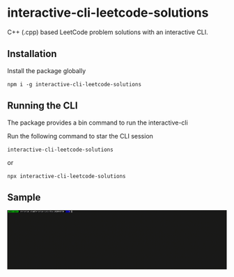 # interactive-cli-leetcode-solutions

C++ (.cpp) based LeetCode problem solutions with an interactive CLI.

## Installation

Install the package globally

```
npm i -g interactive-cli-leetcode-solutions
```

## Running the CLI

The package provides a bin command to run the interactive-cli

Run the following command to star the CLI session

```
interactive-cli-leetcode-solutions
```
or
```
npx interactive-cli-leetcode-solutions
```

## Sample

![sample](Sample.gif)
